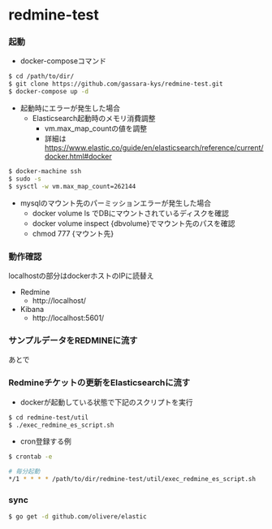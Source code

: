 # redmine-test

### 起動

- docker-composeコマンド

```bash
$ cd /path/to/dir/
$ git clone https://github.com/gassara-kys/redmine-test.git
$ docker-compose up -d
```

- 起動時にエラーが発生した場合
  - Elasticsearch起動時のメモリ消費調整
    - vm.max_map_countの値を調整
    - 詳細は https://www.elastic.co/guide/en/elasticsearch/reference/current/docker.html#docker
```bash
$ docker-machine ssh
$ sudo -s
$ sysctl -w vm.max_map_count=262144
```
  - mysqlのマウント先のパーミッションエラーが発生した場合
    - docker volume ls でDBにマウントされているディスクを確認 
    - docker volume inspect {dbvolume}でマウント先のパスを確認
    - chmod 777 {マウント先}

### 動作確認

localhostの部分はdockerホストのIPに読替え

- Redmine
  - http://localhost/
- Kibana
  - http://localhost:5601/

### サンプルデータをREDMINEに流す

あとで


### Redmineチケットの更新をElasticsearchに流す

- dockerが起動している状態で下記のスクリプトを実行

```bash
$ cd redmine-test/util
$ ./exec_redmine_es_script.sh
```

- cron登録する例

```bash
$ crontab -e

# 毎分起動
*/1 * * * * /path/to/dir/redmine-test/util/exec_redmine_es_script.sh
```

### sync

```bash
$ go get -d github.com/olivere/elastic
```
